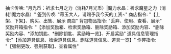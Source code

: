 抽卡传唤: "月光币：祈求七月之力（消耗7月光币）|魔力水晶：祈求魔星之力（消耗1魔力水晶）"
签到传唤: "莓玉大人，请赐予我今天的工资~"
商店指令: "【上架、下架】、购买、出售、展示 商店"
背包物品指令: "丢弃、使用、查看、展示"
奖励开箱指令: "【添加奖励箱、检索奖励箱、删除奖励箱、添加奖励内容、*删除奖励内容、*添加钥匙、*删除钥匙、奖励箱一览】、开启奖励"
道具信息管理指令:"【添加道具信息、检索道具信息、删除道具信息、道具一览】"
作弊指令: "【强制更改、强制获取】、查看属性"

